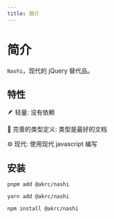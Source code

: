 ```yaml
---
title: 简介
---
```


# 简介

`Nashi`，现代的 jQuery 替代品。

## 特性

🪶 轻量: 没有依赖

💪 完善的类型定义: 类型是最好的文档

⚙️ 现代: 使用现代 javascript 编写

## 安装

<CodeGroup>
  <CodeGroupItem title="PNPM">

```bash:no-line-numbers
pnpm add @akrc/nashi
```

  </CodeGroupItem>

  <CodeGroupItem title="YARN">

```bash:no-line-numbers
yarn add @akrc/nashi
```

  </CodeGroupItem>
  <CodeGroupItem title="NPM">

```bash:no-line-numbers
npm install @akrc/nashi
```

  </CodeGroupItem>

</CodeGroup>
